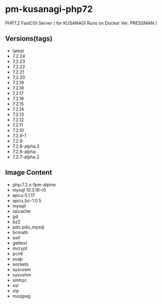 # pm-kusanagi-php72
PHP7.2 FastCGI Server ( for KUSANAGI Runs on Docker Ver. PRESSMAN )

## Versions(tags)

- latest
- 7.2.24
- 7.2.23
- 7.2.22
- 7.2.21
- 7.2.20
- 7.2.19
- 7.2.18
- 7.2.17
- 7.2.16
- 7.2.15
- 7.2.14
- 7.2.13
- 7.2.12
- 7.2.11
- 7.2.10
- 7.2.9-1
- 7.2.9
- 7.2.8-alpha.2
- 7.2.8-alpha
- 7.2.7-alpha.2

## Image Content
- php:7.2.x-fpm-alpine
- mysql 10.3.16-r0
- apcu-5.1.17
- apcu_bc-1.0.5
- mysqli 
- opcache
- gd 
- bz2
- pdo pdo_mysql
- bcmath
- exif
- gettext
- mcrypt
- pcntl
- soap
- sockets
- sysvsem
- sysvshm
- xmlrpc
- xsl
- zip
- mozjpeg
